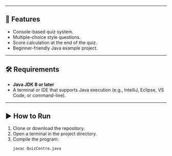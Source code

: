 
---

## 🚀 Features
- Console-based quiz system.
- Multiple-choice style questions.
- Score calculation at the end of the quiz.
- Beginner-friendly Java example project.

---

## 🛠 Requirements
- **Java JDK 8 or later**  
- A terminal or IDE that supports Java execution (e.g., IntelliJ, Eclipse, VS Code, or command-line).

---

## ▶️ How to Run
1. Clone or download the repository.
2. Open a terminal in the project directory.
3. Compile the program:
   ```bash
   javac QuizCentre.java
